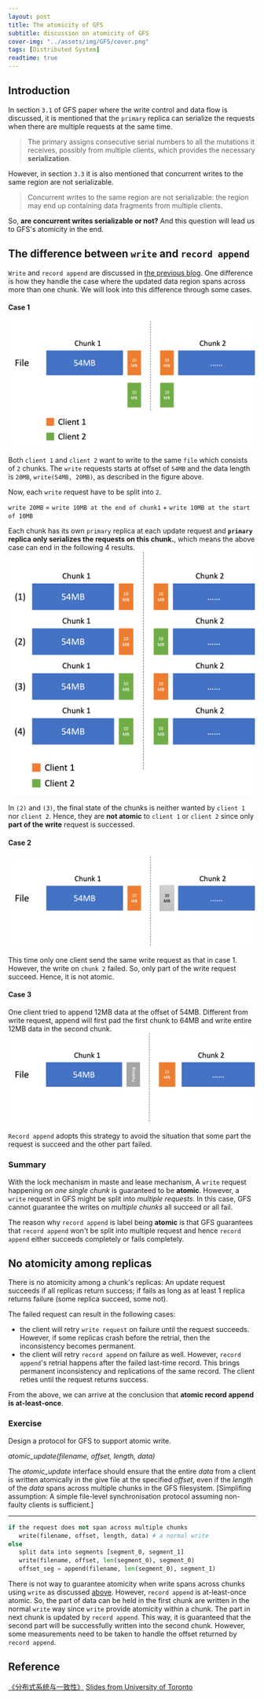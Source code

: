 ```yaml
---
layout: post
title: The atomicity of GFS
subtitle: discussion on atomicity of GFS
cover-img: "../assets/img/GFS/cover.png"
tags: [Distributed System]
readtime: true
---
```


## Introduction
In section `3.1` of GFS paper where the write control and data flow is discussed, it is mentioned that the `primary` replica can serialize the requests when there are multiple requests at the same time.

> The primary assigns consecutive serial numbers to all the mutations it receives, possibly from multiple clients, which provides the necessary **serialization**.

However, in section `3.3` it is also mentioned that concurrent writes to the same region are not serializable.

> Concurrent writes to the same region are not serializable: the region may end up containing data fragments from multiple clients.

So, **are concurrent writes serializable or not?** And this question will lead us to GFS's atomicity in the end.

## The difference between `write` and `record append`
`Write` and `record append` are discussed in [the previous blog](2023-1-23-GFS.md). One difference is how they handle the case where the updated data region spans across more than one chunk. We will look into this difference through some cases.

#### Case 1
![case1.1](../assets/img/GFS/case1_1.png)

Both `client 1` and `client 2` want to write to the same `file` which consists of `2` chunks. The `write` requests starts at offset of `54MB` and the data length is `20MB`, `write(54MB, 20MB)`, as described in the figure above.

Now, each `write` request have to be split into `2`.

`write 20MB` = `write 10MB at the end of chunk1` + `write 10MB at the start of 10MB`

Each chunk has its own `primary` replica at each update request and **`primary` replica only serializes the requests on this chunk.**, which means the above case can end in the following 4 results.
![case1.2](../assets/img/GFS/case1_2.png)

In `(2)` and `(3)`, the final state of the chunks is neither wanted by `client 1` nor `client 2`. Hence, they are **not atomic** to `client 1` or `client 2` since only **part of the write** request is successed.

#### Case 2
![case2](../assets/img/GFS/case2.png)

This time only one client send the same write request as that in case 1. However, the write on `chunk 2` failed. So, only part of the write request succeed. Hence, it is not atomic.

#### Case 3
One client tried to append 12MB data at the offset of 54MB. Different from write request, append will first pad the first chunk to 64MB and write entire 12MB data in the second chunk.
![case3](../assets/img/GFS/case3.png)

`Record append` adopts this strategy to avoid the situation that some part the request is succeed and the other part failed.

### Summary
With the lock mechanism in maste and lease mechanism, A `write` request happening *on one single chunk* is guaranteed to be **atomic**. However, a `write` request in GFS might be split into *multiple requests*. In this case, GFS cannot guarantee the writes on *multiple chunks* all succeed or all fail. 

The reason why `record append` is label being **atomic** is that GFS guarantees that `record append` won't be split into multiple request and hence `record append` either succeeds completely or fails completely.

## No atomicity among replicas
There is no atomicity among a chunk's replicas: An update request succeeds if all replicas return success; if fails as long as at least 1 replica returns failure (some replica succeed, some not).

The failed request can result in the following cases:
- the client will retry `write request` on failure until the request succeeds. However, if some replicas crash before the retrial, then the inconsistency becomes permanent.
- the client will retry `record append` on failure as well. However, `record append`'s retrial happens after the failed last-time record. This brings permanent inconsistency and replications of the same record. The client reties until the request returns success.

From the above, we can arrive at the conclusion that **atomic record append is at-least-once**.

### Exercise
Design a protocol for GFS to support atomic write.

*atomic_update(filename, offset, length, data)*

The *atomic_update* interface should ensure that the entire *data* from a client is written atomically in the give file at the specified *offset*, even if the *length* of the *data* spans across multiple chunks in the GFS filesystem. [Simplifing assumption: A simple file-level synchronisation protocol assuming non-faulty clients is sufficient.]

---
```python
if the request does not span across multiple chunks
   write(filename, offset, length, data) # a normal write
else
   split data into segments [segment_0, segment_1]
   write(filename, offset, len(segment_0), segment_0)
   offset_seg = append(filename, len(segment_0), segment_1)
```
There is not way to guarantee atomicity when write spans across chunks using `write` as discussed [above](#case-1). However, `record append` is at-least-once atomic. So, the part of data can be held in the first chunk are written in the normal `write` way since `write` provide atomicity within a chunk. The part in next chunk is updated by `record append`. This way, it is guaranteed that the second part will be successfully written into the second chunk. However, some measurements need to be taken to handle the offset returned by `record append`.

## Reference
[《分布式系统与一致性》](https://book.douban.com/subject/35466098/)
[Slides from University of Toronto](../assets/img/GFS/3-gfs-slides.pdf) 